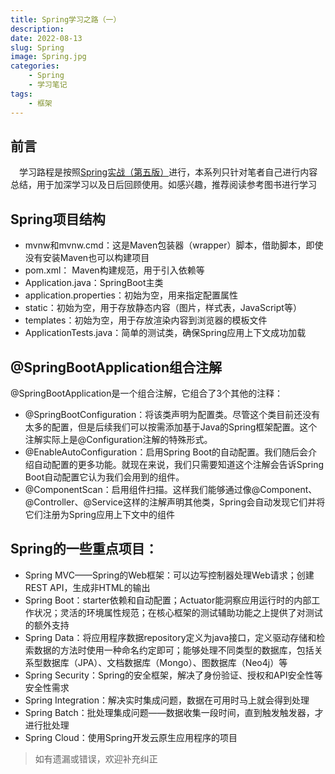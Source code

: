 ```yaml
---
title: Spring学习之路（一）
description: 
date: 2022-08-13
slug: Spring
image: Spring.jpg
categories:
    - Spring
    - 学习笔记
tags:
    - 框架
---
```

## 前言
&emsp;学习路程是按照[Spring实战（第五版）](https://zh.jp1lib.org/book/18238678/2d772e "Spring实战（第五版）")进行，本系列只针对笔者自己进行内容总结，用于加深学习以及日后回顾使用。如感兴趣，推荐阅读参考图书进行学习

## Spring项目结构 
* mvnw和mvnw.cmd：这是Maven包装器（wrapper）脚本，借助脚本，即使没有安装Maven也可以构建项目
* pom.xml： Maven构建规范，用于引入依赖等
* Application.java：SpringBoot主类
* application.properties：初始为空，用来指定配置属性
* static：初始为空，用于存放静态内容（图片，样式表，JavaScript等）
* templates：初始为空，用于存放渲染内容到浏览器的模板文件
* ApplicationTests.java：简单的测试类，确保Spring应用上下文成功加载 

## @SpringBootApplication组合注解
@SpringBootApplication是一个组合注解，它组合了3个其他的注释：
* @SpringBootConfiguration：将该类声明为配置类。尽管这个类⽬前还没有太多的配置，但是后续我们可以按需添加基于Java的Spring框架配置。这个注解实际上是@Configuration注解的特殊形式。
* @EnableAutoConfiguration：启⽤Spring Boot的⾃动配置。我们随后会介绍⾃动配置的更多功能。就现在来说，我们只需要知道这个注解会告诉Spring Boot⾃动配置它认为我们会⽤到的组件。
* @ComponentScan：启⽤组件扫描。这样我们能够通过像@Component、 @Controller、@Service这样的注解声明其他类，Spring会⾃动发现它们并将它们注册为Spring应⽤上下⽂中的组件

## Spring的一些重点项目：
* Spring MVC——Spring的Web框架：可以边写控制器处理Web请求；创建REST API，生成非HTML的输出
* Spring Boot：starter依赖和自动配置；Actuator能洞察应用运行时的内部工作状况；灵活的环境属性规范；在核心框架的测试辅助功能之上提供了对测试的额外支持
* Spring Data：将应用程序数据repository定义为java接口，定义驱动存储和检索数据的方法时使用一种命名约定即可；能够处理不同类型的数据库，包括关系型数据库（JPA）、文档数据库（Mongo）、图数据库（Neo4j）等
* Spring Security：Spring的安全框架，解决了身份验证、授权和API安全性等安全性需求
* Spring Integration：解决实时集成问题，数据在可用时马上就会得到处理
* Spring Batch：批处理集成问题——数据收集一段时间，直到触发触发器，才进行批处理
* Spring Cloud：使用Spring开发云原生应用程序的项目

> 如有遗漏或错误，欢迎补充纠正